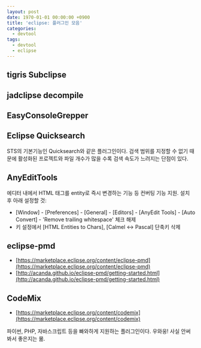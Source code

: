 ```yaml
---
layout: post
date: 1970-01-01 00:00:00 +0900
title: 'eclipse: 플러그인 모음'
categories:
  - devtool
tags:
  - devtool
  - eclipse
---
```


## tigris Subclipse

## jadclipse decompile

## EasyConsoleGrepper

## Eclipse Quicksearch
STS의 기본기능인 Quicksearch와 같은 플러그인이다. 검색 범위를 지정할 수 없기 때문에 활성화된 프로젝트와 파일 개수가 많을 수록 검색 속도가 느려지는 단점이 있다.

## AnyEditTools
에디터 내에서 HTML 태그를 entity로 즉시 변경하는 기능 등 컨버팅 기능 지원. 설치 후 아래 설정할 것:
- [Window] - [Preferences] - [General] - [Editors] - [AnyEdit Tools] - [Auto Convert] - 'Remove trailing whitespace' 체크 해제
- 키 설정에서 [HTML Entities to Chars], [Calmel <-> Pascal] 단축키 삭제

## eclipse-pmd

- [https://marketplace.eclipse.org/content/eclipse-pmd](https://marketplace.eclipse.org/content/eclipse-pmd)
- [http://acanda.github.io/eclipse-pmd/getting-started.html](http://acanda.github.io/eclipse-pmd/getting-started.html)

## CodeMix

- [https://marketplace.eclipse.org/content/codemix](https://marketplace.eclipse.org/content/codemix)

파이썬, PHP, 자바스크립트 등을 빠와하게 지원하는 플러그인이다. 우와웅! 사실 안써봐서 좋은지는 몲.
